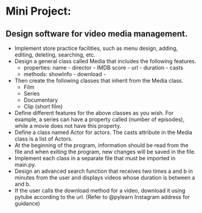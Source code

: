 # Mini Project: 
## Design software for video media management.
- Implement store practice facilities, such as menu design, adding, editing, deleting, searching, etc.
- Design a general class called Media that includes the following features.
   - properties: 
name - director - IMDB score - url - duration - casts
   - methods: showInfo - download -
- Then create the following classes that inherit from the Media class.
  - Film
  - Series
  - Documentary
  - Clip (short film)
- Define different features for the above classes as you wish. For example, a series can have a property called (number of episodes), while a movie does not have this property.
- Define a class named Actor for actors. The casts attribute in the Media class is a list of Actors.
- At the beginning of the program, information should be read from the file and when exiting the program, new changes will be saved in the file.
- Implement each class in a separate file that must be imported in main.py.
- Design an advanced search function that receives two times a and b in minutes from the user and displays videos whose duration is between a and b.
- If the user calls the download method for a video, download it using pytube according to the url. (Refer to @pylearn Instagram address for guidance)